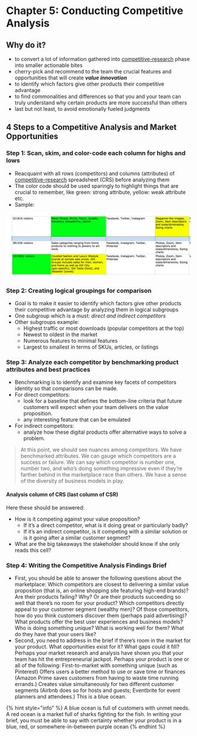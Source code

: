 # Chapter 5: Conducting Competitive Analysis

## Why do it?

* to convert a lot of information gathered into [competitive-research](chapter-4.md) phase into smaller actionable bites
* cherry-pick and recommend to the team the crucial features and opportunities that will create _**value innovation**_
* to identify which factors give other products their competitive advantage
* to find commonalities and differences so that you and your team can truly understand why certain products are more successful than others
* last but not least, to avoid emotionally fueled judgments

## 4 Steps to a Competitive Analysis and Market Opportunities

### Step 1: Scan, skim, and color-code each column for highs and lows

* Reacquaint with all rows \(competitors\) and columns \(attributes\) of [competitive-research](chapter-1-what-is-ux-strategy.md) spreadsheet \(CRS\) before analyzing them
* The color code should be used sparingly to highlight things that are crucial to remember, like green: strong attribute, yellow: weak attribute etc.
* Sample:

![Attributes cell highlights of CRS \(rows: competitors, columns: their attributes\)](.gitbook/assets/image%20%284%29.png)

### Step 2: Creating logical groupings for comparison

* Goal is to make it easier to identify which factors give other products their competitive advantage by analyzing them in logical subgroups
* One subgroup which is a must: _direct and indirect competitors_
* Other subgroups example: 
  * Highest traffic or most downloads \(popular competitors at the top\) 
  * Newest to oldest in the market 
  * Numerous features to minimal features 
  * Largest to smallest in terms of SKUs, articles, or listings

### Step 3: Analyze each competitor by benchmarking product attributes and best practices

* Benchmarking is to identify and examine key facets of competitors identity so that comparisons can be made.
* For direct competitors:
  *  look for a baseline that defines the bottom-line criteria that future customers will expect when your team delivers on the value proposition.
  * any interesting feature that can be emulated
* For indirect competitors:
  * analyze how these digital products offer alternative ways to solve a problem. 

> At this point, we should see nuances among competitors. We have benchmarked attributes. We can gauge which competitors are a success or failure. We can say which competitor is number one, number two, and who’s doing something impressive even if they’re farther behind in the marketplace race than others. We have a sense of the diversity of business models in play.

#### Analysis column of CRS \(last column of CSR\)

Here these should be answered:

* How is it competing against your value proposition? 
  * If it’s a direct competitor, what is it doing great or particularly badly? 
  * If it’s an indirect competitor, is it competing with a similar solution or is it going after a similar customer segment? 
* What are the big takeaways the stakeholder should know if she only reads this cell?

### Step 4: Writing the Competitive Analysis Findings Brief

* First, you should be able to answer the following questions about the marketplace: Which competitors are closest to delivering a similar value proposition \(that is, an online shopping site featuring high-end brands\)? Are their products failing? Why? Or are their products succeeding so well that there’s no room for your product? Which competitors directly appeal to your customer segment \(wealthy men\)? Of those competitors, how do you think customers discover them \(perhaps paid advertising\)? What products offer the best user experiences and business models? Who is doing something unique? What is working well for them? What do they have that your users like?
* Second, you need to address in the brief if there’s room in the market for your product. What opportunities exist for it? What gaps could it fill? Perhaps your market research and analysis have shown you that your team has hit the entrepreneurial jackpot. Perhaps your product is one or all of the following: First-to-market with something unique \(such as Pinterest\) Offers users a better method to use or save time or finances \(Amazon Prime saves customers from having to waste time running errands.\) Creates value simultaneously for two different customer segments \(Airbnb does so for hosts and guests; Eventbrite for event planners and attendees.\) This is a blue ocean.

{% hint style="info" %}
A blue ocean is full of customers with unmet needs. A red ocean is a market full of sharks fighting for the fish. In writing your brief, you must be able to say with certainty whether your product is in a blue, red, or somewhere-in-between purple ocean
{% endhint %}



